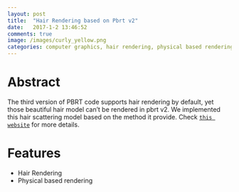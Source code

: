 ```yaml
---
layout: post
title:  "Hair Rendering based on Pbrt v2"
date:   2017-1-2 13:46:52
comments: true
image: /images/curly_yellow.png
categories: computer graphics, hair rendering, physical based rendering
---
```


# Abstract

The third version of PBRT code supports hair rendering by default, yet those beautiful hair model can’t be rendered in pbrt v2. We implemented this hair scattering model based on the method it provide. Check [`this website`](http://naughtychen.cc/HW_PBRT/) for more details.

# Features
- Hair Rendering
- Physical based rendering